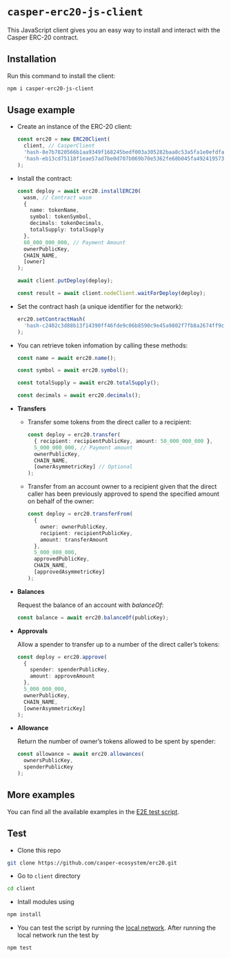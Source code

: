 # `casper-erc20-js-client`

This JavaScript client gives you an easy way to install and interact with the Casper ERC-20 contract.

## Installation

Run this command to install the client:

```bash
npm i casper-erc20-js-client
```

## Usage example

- Create an instance of the ERC-20 client:

  ```ts
  const erc20 = new ERC20Client(
    client, // CasperClient
    'hash-8e7b7820566b1aa9349f168245bedf003a305282baa8c53a5fa1e0efdfa04b8e', // Contract Hash optional
    'hash-eb13cd75118f1eae57ad7be0d707b069b70e5362fe68b045fa4924195735e51b' // Contract Package Hash optional
  );
  ```

- Install the contract:

  ```ts
  const deploy = await erc20.installERC20(
    wasm, // Contract wasm
    {
      name: tokenName,
      symbol: tokenSymbol,
      decimals: tokenDecimals,
      totalSupply: totalSupply
    },
    60_000_000_000, // Payment Amount
    ownerPublicKey,
    CHAIN_NAME,
    [owner]
  );

  await client.putDeploy(deploy);

  const result = await client.nodeClient.waitForDeploy(deploy);
  ```

- Set the contract hash (a unique identifier for the network):

  ```ts
  erc20.setContractHash(
    'hash-c2402c3d88b13f14390ff46fde9c06b8590c9e45a9802f7fb8a2674ff9c1e5b1'
  );
  ```

- You can retrieve token infomation by calling these methods:

  ```ts
  const name = await erc20.name();

  const symbol = await erc20.symbol();

  const totalSupply = await erc20.totalSupply();

  const decimals = await erc20.decimals();
  ```

- **Transfers**

  - Transfer some tokens from the direct caller to a recipient:

    ```ts
    const deploy = erc20.transfer(
      { recipient: recipientPublicKey, amount: 50_000_000_000 },
      5_000_000_000, // Payment amount
      ownerPublicKey,
      CHAIN_NAME,
      [ownerAsymmetricKey] // Optional
    );
    ```

  - Transfer from an account owner to a recipient given that the direct caller has been previously approved to spend the specified amount on behalf of the owner:

    ```ts
    const deploy = erc20.transferFrom(
      {
        owner: ownerPublicKey,
        recipient: recipientPublicKey,
        amount: transferAmount
      },
      5_000_000_000,
      approvedPublicKey,
      CHAIN_NAME,
      [approvedAsymmetricKey]
    );
    ```

- **Balances**

  Request the balance of an account with _balanceOf_:

  ```ts
  const balance = await erc20.balanceOf(publicKey);
  ```

- **Approvals**

  Allow a spender to transfer up to a number of the direct caller’s tokens:

  ```ts
  const deploy = erc20.approve(
    {
      spender: spenderPublicKey,
      amount: approveAmount
    },
    5_000_000_000,
    ownerPublicKey,
    CHAIN_NAME,
    [ownerAsymmetricKey]
  );
  ```

- **Allowance**

  Return the number of owner’s tokens allowed to be spent by spender:

  ```ts
  const allowance = await erc20.allowances(
    ownersPublicKey,
    spenderPublicKey
  );
  ```

## More examples

You can find all the available examples in the [E2E test script](https://github.com/casper-ecosystem/erc20/client).

## Test

- Clone this repo

```bash
git clone https://github.com/casper-ecosystem/erc20.git
```

- Go to `client` directory

```bash
cd client
```

- Intall modules using

```bash
npm install
```

- You can test the script by running the [local network](https://github.com/casper-network/casper-node/blob/dev/utils/nctl/README.md). After running the local network run the test by

```bash
npm test
```
